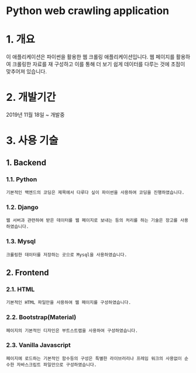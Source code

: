# Python web crawling application

# 1. 개요
이 애플리케이션은 파이썬을 활용한 웹 크롤링 애플리케이션입니다. 웹 페이지를 활용하여 크롤링한 자료를 재 구성하고 이를 통해 더 보기 쉽게 데이터를 다루는 것에 초점이 맞추어져 있습니다.

# 2. 개발기간
2019년 11월 18일 ~ 개발중

# 3. 사용 기술

## 1. Backend

### 1.1. Python 
    기본적인 백엔드의 코딩은 제목에서 다루다 싶이 파이썬을 사용하여 코딩을 진행하였습니다.
### 1.2. Django
    웹 서버과 관련하여 받은 데이터를 웹 페이지로 보내는 등의 처리를 하는 기술은 장고를 사용하였습니다.
### 1.3. Mysql
    크롤링한 데이터를 저장하는 곳으로 Mysql을 사용하였습니다.

## 2. Frontend

### 2.1. HTML
    기본적인 HTML 파일만을 사용하여 웹 페이지를 구성하였습니다.
### 2.2. Bootstrap(Material)
    페이지의 기본적인 디자인은 부트스트랩을 사용하여 구성하였습니다.
### 2.3. Vanilla Javascript
    페이지에 로드하는 기본적인 함수등의 구성은 특별한 라이브러리나 프레임 워크의 사용없이 순수한 자바스크립트 파일만으로 구성하였습니다.